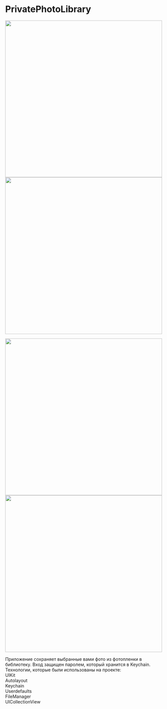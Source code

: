 # PrivatePhotoLibrary


<img src="https://user-images.githubusercontent.com/99615719/205024898-16225fc3-6b7d-42cf-b5bf-a5e7a202f2cb.jpg" widht="200" height="500"> <img src="https://user-images.githubusercontent.com/99615719/205025099-9848bb72-81f4-48c3-8673-8888b934deae.jpg" widht="200" height="500">

<img src="https://user-images.githubusercontent.com/99615719/205025162-832425d7-81e1-4a38-91c2-1d6ea448ab5b.jpg" widht="200" height="500"> <img src="https://user-images.githubusercontent.com/99615719/205025225-dbb7a083-2bdb-444d-b74a-44a060b47d71.jpg" widht="200" height="500">

Приложение сохраняет выбранные вами фото из фотопленки в библиотеку. Вход защищен паролем, который хранится в Keychain. <br> 
Технологии, которые были использованы на проекте: <br>
UIKit <br>
Autolayout <br>
Keychain <br>
Userdefaults <br>
FileManager <br>
UICollectionView
